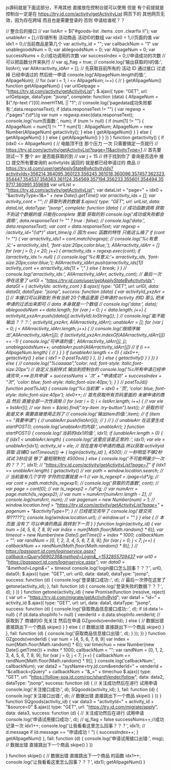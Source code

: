 js源码就是下面这部分，不用其他 直接放在控制台就可以使用 但是 有个前提就是 控制台一定是在 https://try.jd.com/activity/getActivityList 网页下的 其他网页无效，因为存在跨域 而且也是需要登录的 否则 申请给谁呢？？


// 整合后的接口
// var listArr = $("#goods-list .items .con .clearfix li");
var unableArr = [];//存储所有 活动商品 活动ID的数组
var idx0 = 1;//页面的值
var idx1 = 0;//当前商品是第几个
var activity_id = "";
var callbackNum = "1"
var unablegoodsNum = 0;
var ablegoodsNum = 0;
var AllpageNum = 0;
var successNums = 0;//成功调用的次数
var successIndex = 0;//申请成功的次数
// 可以把函数分开来执行
// var qj_flag = true;
// console.log('输出获取的li的值:', listArr);
var AllArractivity_idArr = [];
//  先获取目前所有的 活动 ID 通过接口 过滤掉 已经申请过的 然后统一申请
console.log('AllpageNum.length的值:', AllpageNum);
// for (var i = 1; i <= AllpageNum; i++) {
// }
getAllpageNum()
function getAllpageNum() {
 var urlGetpage = "https://try.jd.com/activity/getActivityList";
 $.ajax({
 type: "GET",
 url: urlGetpage,
 dataType: "jsonp",
 complete: function (data) {
 AllpageNum = $(".fp-text i")[0].innerHTML || "1";
 // console.log('pagedata成功失败都有:',data.responseText);
 if (data.responseText != "") {
 var regwxp = /"pages":(\d*)/g
 var num = regwxp.exec(data.responseText);
 console.log('num页面数:', num);
 if (num != null) {
 if (num[1] != "") {
 AllpageNum = num[1] != "" ? num[1] : AllpageNum;
 AllpageNum = new Number(AllpageNum)
 getactivity();
                    } else {
 getAllpageNum()
                    }
                } else {
 getAllpageNum()
                }
            } else {
 getAllpageNum()
            }
        }
    })
}
function getactivity() {
 if (idx0 <= AllpageNum) {
 // 电脑顶不住 那个压力 一次 只需要搞定一页就行
 // https://try.jd.com/activity/getActivityList?page=11&activityType=1
 // 首先要测试一下 整个 arr 是否能获取的到
 // var j = 15 
 // 终于找到你了 查询是否选中 接口 提交所有要查询的 activityIds 返回的 就是都已经申请过的 商品
 // https://try.jd.com/user/getApplyStateByActivityIds?activityIds=356214,364095,360123,356245,361018,360096,357457,362323,354447,354537,358363,361124,354569,357194,356233,355601,354494,359717,360991,359698
 var urlList = "https://try.jd.com/activity/getActivityList";
 var dataList = "page=" + idx0 + "&activityType=1&_=" + new Date().getTime()
 var arractivity_ids = [];
 var activity_cont = "";
 // 获取列表的数据
 $.ajax({
 type: "GET",
 url: urlList,
 data: dataList,
 dataType: "jsonp",
 complete: function (data) {
 // 成功函数调用 获取不到这个数据的值 只能在complete 里面 获取的到
 console.log('成功或失败都会调用:', data.responseText != "" ? true : false);
 // console.log('data:', data.responseText);
 var cont = data.responseText;
 var regexp = /activity_id="(\d*)" start_time/g
 // 因为 exec 函数的特性 只能这么搞了
 if (cont != "") {
 var arractivity_ids1 = cont.match(regexp);
 // console.log('%c有意义:'+ arractivity_ids1, 'font-size:20px;color:blue;');
 AllArractivity_idArr = []
 for (var j = 0; j < 20; j++) {
 arractivity_ids = regexp.exec(cont);
 if (arractivity_ids != null) {
 // console.log('%c有意义:'+ arractivity_ids, 'font-size:20px;color:blue;');
 AllArractivity_idArr.push(arractivity_ids[1])
 activity_cont += arractivity_ids[1] + ","
                        } else {
 break;
                        }
                    }
 // console.log('arractivity_ids:', AllArractivity_idArr, activity_cont);
 // 最后一次停在这里了
 urlGl = "https://try.jd.com/user/getApplyStateByActivityIds";
 dataGl = {
 activityIds: activity_cont
                    }
 $.ajax({
 type: "GET",
 url: urlGl,
 data: dataGl,
 dataType: "jsonp",
 success: function (data) {
 var activityId_yxzArr = []
 // 本接口可以获取到 所有当前 20个商品里面 已申请的 activity 的ID 那么 把未申请的过滤出来即可
 // data 本身就是一个数组
 // console.log('data:', data);
 ablegoodsNum += data.length;
 for (var j = 0; j < data.length; j++) {
 activityId_yxzArr.push((data[j].activityId).toString());
                            }
 // console.log('能不能输出？？？:', activityId_yxzArr, AllArractivity_idArr);
 unableArr = [];
 for (var j = 0; j < AllArractivity_idArr.length; j++) {
 // console.log('按顺序输出',AllArractivity_idArr[j]);
 if (activityId_yxzArr.indexOf(AllArractivity_idArr[j]) == -1) {
 console.log('可申请的值:', AllArractivity_idArr[j], j);
 unablegoodsNum++;
 unableArr.push(AllArractivity_idArr[j])
 // if (i == AllpageNum.length) {
 // }
                                }
                            }
 if (unableArr.length <= 0) {
 idx0++;
 getactivity()
                            } else {
 idx1 = 0
 postToJd()
                            }
                        },
                    })
                } else {
 getactivity()
                }
            }
        })
    } else {
 // console.log("%caaaaa","color: red; font-style: italic;font-size:20px")
 // 自定义当前样式 输出到控制台的
 console.log('%c所有申请已经申请完毕,===>总共申请' + successNums + '次' + "申请成功" + successIndex + "次", 'color: blue; font-style: italic;font-size:40px;');
    }
}
// postToJd()
function postToJd() {
 console.log('%c当前第' + idx0 + '页', 'color: blue; font-style: italic;font-size:40px');
 idx0++;
 // 首先获取所有页码里面的 未被申请的商品 然后 直接全部一次性调用
 // for (var i = 0; i < listArr.length; i++) {
 // var ele = listArr[i];
 // var item = $(ele).find(".try-item .try-button").text();
 // 获取的可能是文本 需要直接使用正则了
 // console.log('输出item的值:',item);
 // if (item == "我要申请") {
 // unableArr.push(listArr[i]);
 // }
 // }
 // unableArr 在这里生成
 startPOST();
 console.log('unableArr的内容:', unableArr);
}
function startPOST() {
 console.log('当前的idx1的值:', idx1);
 if (unableArr.length > 0) {
 if (idx1 < unableArr.length) {
 console.log('这里应该是正常的::', idx1);
 var ele = unableArr[idx1];
 activity_id = ele;
 //  现在是有可申请的商品 所以获取 activityid获取 店铺ID
 setTimeout(() => {
 login(activity_id)
            }, 4500);
 // 一秒明显不够2秒 试试 3秒应该 够了 最短限制在 4500ms
        } else {
 console.log('不可能啊最少一次的？？？', idx1);
 // "https://try.jd.com/activity/getActivityList?page=7"
 if (idx1 == unableArr.length) {
 getactivity()
 // var path = window.location.search;
 // // 当前面有几个字符 字符的位置就是 n-1
 // var ls_regexp1 = /page=\d*/g;
 // var cont = path.match(ls_regexp1);
 // console.log('获取的页面数', cont);
 // var page = cont[0];
 // var ls_regexp2 = /\d*/g;
 // var numArrr = page.match(ls_regexp2);
 // var num = numArrr[numArrr.length - 2];
 // console.log(numArrr, num);
 // var pagenum = new Number(num) + 1;
 // window.location.href = "https://try.jd.com/activity/getActivityList?page=" + pagenum + "&activityType=1";
            }
 // 已经提交完毕了
 console.log('提交完毕?????');
 console.log(window.location.url);
 // window.url = ""
        }
    } else {
 // 本页面 没有了 可以申请的商品 跳转到下一页
    }
}
function login(activity_id) {
 var num = [4, 5, 6, 7, 8, 9]
 var index = num[Math.floor(Math.random() * 6)];
 var timeout = new Number(new Date().getTime()) + index * 1000;
 callbackNum = "";
 var randNum = [0, 1, 2, 3, 4, 5, 6, 7, 8, 9];
 for (var j = 0; j < 7; j++) {
 callbackNum += randNum[Math.floor(Math.random() * 9)];
    }
 // https://passport.jd.com/loginservice.aspx?callback=jQuery5690236&method=Login&_=1532855709437
 var url0 = "https://passport.jd.com/loginservice.aspx";
 var data0 = "&method=Login&_=" + timeout
 console.log('login接口怎么回事？？？', url0, data0);
 $.ajax({
 type: "GET",
 url: url0,
 data: data0,
 dataType: "jsonp",
 success: function (d) {
 console.log('登录接口成功::', d);
 // 最后一次停在这里了
 getone(activity_id);
        },
 fail: function (d) {
 console.log('登录失败的数据？？？', d);
        }
    })
}
function getone(activity_id) {
 new Promise(function (resolve, reject) {
 var url = "https://try.jd.com/migrate/getActivityById";
 var data1 = "id=" + activity_id
 $.ajax({
 type: "GET",
 url: url,
 data: data1,
 dataType: "jsonp",
 success: function (d) {
 console.log('获取商品信息接口成功::', d);
 if (d.data != null) {
 if (d.data.shopInfo != null) {
 venderId = d.data.shopInfo.venderId;
 // 获取到了 商铺的ID 先关注 然后在申请
 GZgoods(venderId);
                    } else {
 // 数据出错 直接跳出下一个商品
 skipe()
                    }
                } else {
 // 数据出错 直接跳出下一个商品
 skipe()
                }
            },
 fail: function (d) {
 console.log('获取商品信息接口出错:', d);
            }
        });
    })
}
function GZgoods(venderId) {
 var num = [4, 5, 6, 7, 8, 9]
 var index = num[Math.floor(Math.random() * 6)];
 var timechuo = new Number(new Date().getTime()) + index * 1000;
 callbackNum = "";
 var randNum = [0, 1, 2, 3, 4, 5, 6, 7, 8, 9];
 for (var j = 0; j < 7; j++) {
 callbackNum += randNum[Math.floor(Math.random() * 9)];
    }
 console.log('callbackNum:', callbackNum);
 var data2 = "sysName=try.jd.com&venderId=" + venderId + "&callback=jQuery" + callbackNum + "&_=" + timechuo
 $.ajax({
 type: "GET",
 url: "https://follow-soa.jd.com/rpc/shardVender/follow",
 data: data2,
 dataType: "jsonp",
 success: function (d) {
 // 关注成功然后在进行 试用申请
 console.log('关注接口成功:', d);
 SQgoods(activity_id);
        },
 fail: function (d) {
 console.log('关注接口出错:', d);
 // 数据出错 直接跳出下一个商品
 skipe()
        }
    })
}
function SQgoods(activity_id) {
 var data3 = "activityId=" + activity_id + "&source=0"
 $.ajax({
 type: "GET",
 url: "https://try.jd.com/migrate/apply",
 data: data3,
 success: function (d) {
 // 关注成功然后在进行 试用申请
 console.log('申请试用接口成功:', d);
 // qj_flag = false
 successNums++;//成功记录一次
 idx1++;
 console.log('让我看看这里怎么回事？？？', idx1);
 // d.message
 if (d.message == "申请成功！") {
 successIndex++;
            }
 getAllpageNum()
        },
 fail: function (d) {
 console.log('申请试用接口出错:', msg);
 // 数据出错 直接跳出下一个商品
 skipe()
        }
    })

}
function skipe() {
 // 数据出错 直接跳出下一个商品 的函数
 idx1++;
 console.log('让我看看这里怎么回事？？？', idx1);
 getAllpageNum()
}
